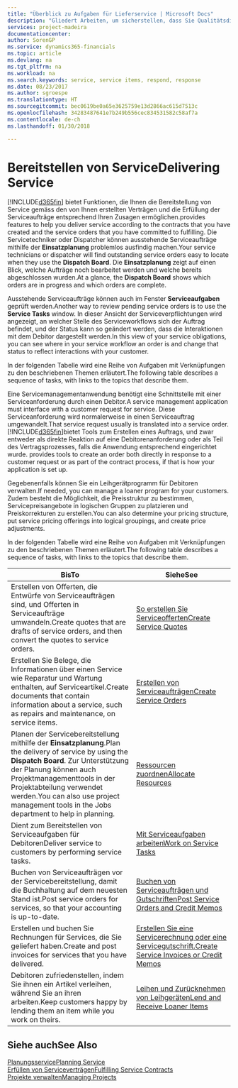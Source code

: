 ```yaml
---
title: "Überblick zu Aufgaben für Lieferservice | Microsoft Docs"
description: "Gliedert Arbeiten, um sicherstellen, dass Sie Qualitätsdienst liefern und Verträgen mit Debitoren gerecht werden."
services: project-madeira
documentationcenter: 
author: SorenGP
ms.service: dynamics365-financials
ms.topic: article
ms.devlang: na
ms.tgt_pltfrm: na
ms.workload: na
ms.search.keywords: service, service items, respond, response
ms.date: 08/23/2017
ms.author: sgroespe
ms.translationtype: HT
ms.sourcegitcommit: bec0619be0a65e3625759e13d2866ac615d7513c
ms.openlocfilehash: 34283487641e7b249b556cec834531582c58af7a
ms.contentlocale: de-ch
ms.lasthandoff: 01/30/2018

---
```

# <a name="delivering-service"></a><span data-ttu-id="bc89e-103">Bereitstellen von Service</span><span class="sxs-lookup"><span data-stu-id="bc89e-103">Delivering Service</span></span>
[!INCLUDE[d365fin](includes/d365fin_md.md)] <span data-ttu-id="bc89e-104"> bietet Funktionen, die Ihnen die Bereitstellung von Service gemäss den von Ihnen erstellten Verträgen und die Erfüllung der Serviceaufträge entsprechend Ihren Zusagen ermöglichen.</span><span class="sxs-lookup"><span data-stu-id="bc89e-104">provides features to help you deliver service according to the contracts that you have created and the service orders that you have committed to fulfilling.</span></span> <span data-ttu-id="bc89e-105">Die Servicetechniker oder Dispatcher können ausstehende Serviceaufträge mithilfe der **Einsatzplanung** problemlos ausfindig machen.</span><span class="sxs-lookup"><span data-stu-id="bc89e-105">Your service technicians or dispatcher will find outstanding service orders easy to locate when they use the **Dispatch Board**.</span></span> <span data-ttu-id="bc89e-106">Die **Einsatzplanung** zeigt auf einen Blick, welche Aufträge noch bearbeitet werden und welche bereits abgeschlossen wurden.</span><span class="sxs-lookup"><span data-stu-id="bc89e-106">At a glance, the **Dispatch Board** shows which orders are in progress and which orders are complete.</span></span>  
  
<span data-ttu-id="bc89e-107">Ausstehende Serviceaufträge können auch im Fenster **Serviceaufgaben** geprüft werden.</span><span class="sxs-lookup"><span data-stu-id="bc89e-107">Another way to review pending service orders is to use the **Service Tasks** window.</span></span> <span data-ttu-id="bc89e-108">In dieser Ansicht der Serviceverpflichtungen wird angezeigt, an welcher Stelle des Serviceworkflows sich der Auftrag befindet, und der Status kann so geändert werden, dass die Interaktionen mit dem Debitor dargestellt werden.</span><span class="sxs-lookup"><span data-stu-id="bc89e-108">In this view of your service obligations, you can see where in your service workflow an order is and change that status to reflect interactions with your customer.</span></span>  
  
<span data-ttu-id="bc89e-109">In der folgenden Tabelle wird eine Reihe von Aufgaben mit Verknüpfungen zu den beschriebenen Themen erläutert.</span><span class="sxs-lookup"><span data-stu-id="bc89e-109">The following table describes a sequence of tasks, with links to the topics that describe them.</span></span>   

<span data-ttu-id="bc89e-110">Eine Servicemanagementanwendung benötigt eine Schnittstelle mit einer Serviceanforderung durch einen Debitor.</span><span class="sxs-lookup"><span data-stu-id="bc89e-110">A service management application must interface with a customer request for service.</span></span> <span data-ttu-id="bc89e-111">Diese Serviceanforderung wird normalerweise in einen Serviceauftrag umgewandelt.</span><span class="sxs-lookup"><span data-stu-id="bc89e-111">That service request usually is translated into a service order.</span></span> [!INCLUDE[d365fin](includes/d365fin_md.md)]<span data-ttu-id="bc89e-112">bietet Tools zum Erstellen eines Auftrags, und zwar entweder als direkte Reaktion auf eine Debitorenanforderung oder als Teil des Vertragsprozesses, falls die Anwendung entsprechend eingerichtet wurde.</span><span class="sxs-lookup"><span data-stu-id="bc89e-112"> provides tools to create an order both directly in response to a customer request or as part of the contract process, if that is how your application is set up.</span></span>  
  
<span data-ttu-id="bc89e-113">Gegebenenfalls können Sie ein Leihgerätprogramm für Debitoren verwalten.</span><span class="sxs-lookup"><span data-stu-id="bc89e-113">If needed, you can manage a loaner program for your customers.</span></span> <span data-ttu-id="bc89e-114">Zudem besteht die Möglichkeit, die Preisstruktur zu bestimmen, Servicepreisangebote in logischen Gruppen zu platzieren und Preiskorrekturen zu erstellen.</span><span class="sxs-lookup"><span data-stu-id="bc89e-114">You can also determine your pricing structure, put service pricing offerings into logical groupings, and create price adjustments.</span></span>  
  
<span data-ttu-id="bc89e-115">In der folgenden Tabelle wird eine Reihe von Aufgaben mit Verknüpfungen zu den beschriebenen Themen erläutert.</span><span class="sxs-lookup"><span data-stu-id="bc89e-115">The following table describes a sequence of tasks, with links to the topics that describe them.</span></span>   
  
|<span data-ttu-id="bc89e-116">**Bis**</span><span class="sxs-lookup"><span data-stu-id="bc89e-116">**To**</span></span>|<span data-ttu-id="bc89e-117">**Siehe**</span><span class="sxs-lookup"><span data-stu-id="bc89e-117">**See**</span></span>|  
|------------|-------------|  
|<span data-ttu-id="bc89e-118">Erstellen von Offerten, die Entwürfe von Serviceaufträgen sind, und Offerten in Serviceaufträge umwandeln.</span><span class="sxs-lookup"><span data-stu-id="bc89e-118">Create quotes that are drafts of service orders, and then convert the quotes to service orders.</span></span>|[<span data-ttu-id="bc89e-119">So erstellen Sie Serviceofferten</span><span class="sxs-lookup"><span data-stu-id="bc89e-119">Create Service Quotes</span></span>](service-how-to-create-service-quotes.md)|
|<span data-ttu-id="bc89e-120">Erstellen Sie Belege, die Informationen über einen Service wie Reparatur und Wartung enthalten, auf Serviceartikel.</span><span class="sxs-lookup"><span data-stu-id="bc89e-120">Create documents that contain information about a service, such as repairs and maintenance, on service items.</span></span>|[<span data-ttu-id="bc89e-121">Erstellen von Serviceaufträgen</span><span class="sxs-lookup"><span data-stu-id="bc89e-121">Create Service Orders</span></span>](service-how-to-create-service-orders.md)|
|<span data-ttu-id="bc89e-122">Planen der Servicebereitstellung mithilfe der **Einsatzplanung**.</span><span class="sxs-lookup"><span data-stu-id="bc89e-122">Plan the delivery of service by using the **Dispatch Board**.</span></span> <span data-ttu-id="bc89e-123">Zur Unterstützung der Planung können auch Projektmanagementtools in der Projektabteilung verwendet werden.</span><span class="sxs-lookup"><span data-stu-id="bc89e-123">You can also use project management tools in the Jobs department to help in planning.</span></span>|[<span data-ttu-id="bc89e-124">Ressourcen zuordnen</span><span class="sxs-lookup"><span data-stu-id="bc89e-124">Allocate Resources</span></span>](service-how-to-allocate-resources.md)|  
|<span data-ttu-id="bc89e-125">Dient zum Bereitstellen von Serviceaufgaben für Debitoren</span><span class="sxs-lookup"><span data-stu-id="bc89e-125">Deliver service to customers by performing service tasks.</span></span>|[<span data-ttu-id="bc89e-126">Mit Serviceaufgaben arbeiten</span><span class="sxs-lookup"><span data-stu-id="bc89e-126">Work on Service Tasks</span></span>](service-how-to-work-on-service-tasks.md)|  
|<span data-ttu-id="bc89e-127">Buchen von Serviceaufträgen vor der Servicebereitstellung, damit die Buchhaltung auf dem neuesten Stand ist.</span><span class="sxs-lookup"><span data-stu-id="bc89e-127">Post service orders for services, so that your accounting is up-to-date.</span></span>|[<span data-ttu-id="bc89e-128">Buchen von Serviceaufträgen und Gutschriften</span><span class="sxs-lookup"><span data-stu-id="bc89e-128">Post Service Orders and Credit Memos</span></span>](service-how-to-post-service-orders.md)|  
|<span data-ttu-id="bc89e-129">Erstellen und buchen Sie Rechnungen für Services, die Sie geliefert haben.</span><span class="sxs-lookup"><span data-stu-id="bc89e-129">Create and post invoices for services that you have delivered.</span></span>|[<span data-ttu-id="bc89e-130">Erstellen Sie eine Servicerechnung oder eine Servicegutschrift.</span><span class="sxs-lookup"><span data-stu-id="bc89e-130">Create Service Invoices or Credit Memos</span></span>](service-how-create-invoices.md)|  
|<span data-ttu-id="bc89e-131">Debitoren zufriedenstellen, indem Sie ihnen ein Artikel verleihen, während Sie an ihren arbeiten.</span><span class="sxs-lookup"><span data-stu-id="bc89e-131">Keep customers happy by lending them an item while you work on theirs.</span></span>| [<span data-ttu-id="bc89e-132">Leihen und Zurücknehmen von Leihgeräten</span><span class="sxs-lookup"><span data-stu-id="bc89e-132">Lend and Receive Loaner Items</span></span>](service-how-to-lend-receive-loaners.md)|
  
## <a name="see-also"></a><span data-ttu-id="bc89e-133">Siehe auch</span><span class="sxs-lookup"><span data-stu-id="bc89e-133">See Also</span></span>  
[<span data-ttu-id="bc89e-134">Planungsservice</span><span class="sxs-lookup"><span data-stu-id="bc89e-134">Planning Service</span></span>](service-plan-service.md)  
[<span data-ttu-id="bc89e-135">Erfüllen von Serviceverträgen</span><span class="sxs-lookup"><span data-stu-id="bc89e-135">Fulfilling Service Contracts</span></span>](service-fulfill-service-contracts.md)  
[<span data-ttu-id="bc89e-136">Projekte verwalten</span><span class="sxs-lookup"><span data-stu-id="bc89e-136">Managing Projects</span></span>](projects-manage-projects.md)  

